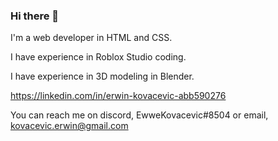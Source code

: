 ### Hi there 👋

I'm a web developer in HTML and CSS.

I have experience in Roblox Studio coding.

I have experience in 3D modeling in Blender.

https://linkedin.com/in/erwin-kovacevic-abb590276

You can reach me on discord, EwweKovacevic#8504 or email, kovacevic.erwin@gmail.com
